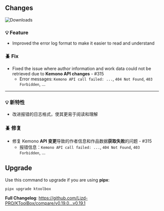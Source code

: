 ## Changes

![Downloads](https://img.shields.io/github/downloads/Ljzd-PRO/KToolBox/v0.19.1/total)

### 💡 Feature

- Improved the error log format to make it easier to read and understand

### 🪲 Fix

- Fixed the issue where author information and work data could not be retrieved due to **Kemono API changes** - #315
  - Error messages: `Kemono API call failed: ...`, `404 Not Found`, `403 Forbidden`, ...

- - -

### 💡 新特性

- 改进报错的日志格式，使其更易于阅读和理解

### 🪲 修复

- 修复 Kemono **API 变更**导致的作者信息和作品数据**获取失败**的问题 - #315
  - 报错信息：`Kemono API call failed: ...`, `404 Not Found`, `403 Forbidden`, ...

## Upgrade

Use this command to upgrade if you are using **pipx**:
```shell
pipx upgrade ktoolbox
```

**Full Changelog**: https://github.com/Ljzd-PRO/KToolBox/compare/v0.19.0...v0.19.1